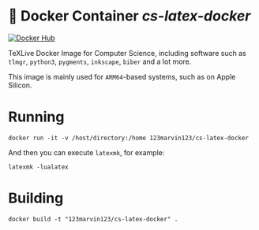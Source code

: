 # 🐳  Docker Container *cs-latex-docker*

[![Docker Hub](https://img.shields.io/badge/Visit-Docker%20Hub-blue)](https://hub.docker.com/repository/docker/123marvin123/cs-latex-docker/general)

TeXLive Docker Image for Computer Science, including software such as ```tlmgr```, ```python3```, ```pygments```, ```inkscape```, ```biber``` and a lot more.

This image is mainly used for ```ARM64```-based systems, such as on Apple Silicon.

# Running

```
docker run -it -v /host/directory:/home 123marvin123/cs-latex-docker
```

And then you can execute ```latexmk```, for example:

```
latexmk -lualatex
```

# Building

```
docker build -t "123marvin123/cs-latex-docker" .
```

